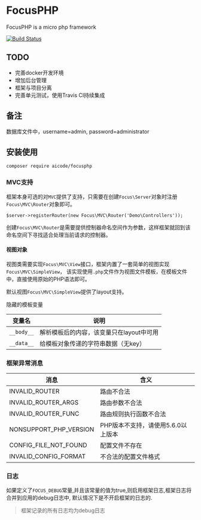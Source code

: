 # FocusPHP

FocusPHP is a micro php framework

[![Build Status](https://travis-ci.org/mylxsw/FocusPHP.svg?branch=master)](https://travis-ci.org/mylxsw/FocusPHP)

## TODO

- 完善docker开发环境
- 增加后台管理
- 框架与项目分离
- 完善单元测试，使用Travis CI持续集成

## 备注

数据库文件中，username=admin, password=administrator


## 安装使用

    composer require aicode/focusphp

### MVC支持

框架本身可选的对`MVC`提供了支持，只需要在创建`Focus\Server`对象时注册`Focus\MVC\Router`对象即可。

    $server->registerRouter(new Focus\MVC\Router('Demo\Controllers'));

创建`Focus\MVC\Router`是需要提供控制器命名空间作为参数，这样框架就回到该命名空间下寻找适合处理当前请求的控制器。

#### 视图对象

视图类需要实现`Focus\MVC\View`接口，框架内置了一套简单的视图实现`Focus\MVC\SimpleView`，
该实现使用`.php`文件作为视图文件模板，在模板文件中，直接使用原始的PHP语法即可。

默认视图`Focus\MVC\SimpleView`提供了layout支持。

隐藏的模板变量

| 变量名            | 说明
|------------------|---------
| `__body__`       | 解析模板后的内容，该变量只在layout中可用
| `__data__`       | 给模板对象传递的字符串数据（无key）


### 框架异常消息

| 消息                       | 含义
|---------------------------|----------
| INVALID_ROUTER            | 路由不合法
| INVALID_ROUTER_ARGS       | 路由参数不合法
| INVALID_ROUTER_FUNC       | 路由规则执行函数不合法
| NONSUPPORT_PHP_VERSION    | PHP版本不支持，请使用5.6.0以上版本
| CONFIG_FILE_NOT_FOUND     | 配置文件不存在
| INVALID_CONFIG_FORMAT     | 不合法的配置文件格式

### 日志

如果定义了`FOCUS_DEBUG`常量,并且该常量的值为true,则启用框架日志,框架日志将合并到应用的debug日志中, 默认情况下是不开启框架的日志的.

> 框架记录的所有日志均为debug日志